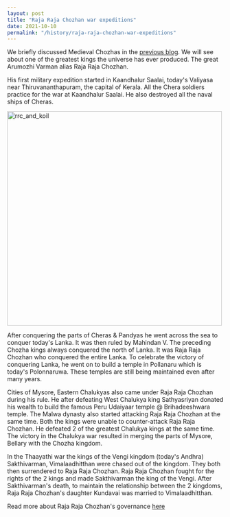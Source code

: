 ```yaml
---
layout: post
title: "Raja Raja Chozhan war expeditions"
date: 2021-10-10
permalink: "/history/raja-raja-chozhan-war-expeditions"
---
```


We briefly discussed Medieval Chozhas in the [previous blog](/history/chozha-dynasty). We will see about one of the greatest kings the universe has ever produced. The great Arumozhi Varman alias Raja Raja Chozhan.

His first military expedition started in Kaandhalur Saalai, today's Valiyasa near Thiruvananthapuram, the capital of Kerala. All the Chera soldiers practice for the war at Kaandhalur Saalai. He also destroyed all the naval ships of Cheras.

<!--more-->

<img src="{{ site.url }}/assets/rrc_and_koil.jpg" alt="rrc_and_koil" class="inline" height=500/>

After conquering the parts of Cheras & Pandyas he went across the sea to conquer today's Lanka. It was then ruled by Mahindan V. The preceding Chozha kings always conquered the north of Lanka. It was Raja Raja Chozhan who conquered the entire Lanka. To celebrate the victory of conquering Lanka, he went on to build a temple in Pollanaru which is today's Polonnaruwa. These temples are still being maintained even after many years.

Cities of Mysore, Eastern Chalukyas also came under Raja Raja Chozhan during his rule. He after defeating West Chalukya king Sathyasriyan donated his wealth to build the famous Peru Udaiyaar temple @ Brihadeeshwara temple. The Malwa dynasty also started attacking Raja Raja Chozhan at the same time. Both the kings were unable to counter-attack Raja Raja Chozhan. He defeated 2 of the greatest Chalukya kings at the same time. The victory in the Chalukya war resulted in merging the parts of Mysore, Bellary with the Chozha kingdom.

In the Thaayathi war the kings of the Vengi kingdom (today's Andhra) Sakthivarman, Vimalaadhitthan were chased out of the kingdom. They both then surrendered to Raja Raja Chozhan. Raja Raja Chozhan fought for the rights of the 2 kings and made Sakthivarman the king of the Vengi. After Sakthivarman's death, to maintain the relationship between the 2 kingdoms, Raja Raja Chozhan's daughter Kundavai was married to  Vimalaadhitthan.

Read more about Raja Raja Chozhan's governance [here](/history/raja-raja-chozhan-governance)
